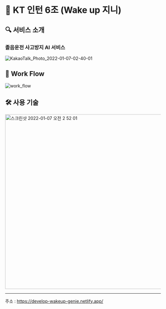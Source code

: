 # 🤩 KT 인턴 6조 (Wake up 지니)

## 🔍 서비스 소개 
### 졸음운전 사고방지 AI 서비스
![KakaoTalk_Photo_2022-01-07-02-40-01](https://user-images.githubusercontent.com/60914410/148426595-3fb55845-b64c-44a6-bde2-961bc151b90b.png)

## 🎯 Work Flow

![work_flow](https://user-images.githubusercontent.com/60914410/148344161-60cd8ad6-6cb0-4606-a131-e27d342743a8.png)


## 🛠️ 사용 기술

<img width="566" alt="스크린샷 2022-01-07 오전 2 52 01" src="https://user-images.githubusercontent.com/60914410/148427884-80abe6ec-8805-4d4a-8488-cb0b9d3506d0.png">

-----
주소 : https://develop-wakeup-genie.netlify.app/

